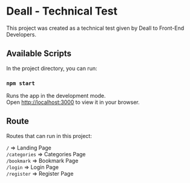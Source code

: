 # Deall - Technical Test

This project was created as a technical test given by Deall to Front-End Developers.

## Available Scripts

In the project directory, you can run:

### `npm start`

Runs the app in the development mode.\
Open [http://localhost:3000](http://localhost:3000) to view it in your browser.

## Route

Routes that can run in this project:

`/`  => Landing Page\
`/categories`  => Categories Page\
`/bookmark`  => Bookmark Page\
`/login`  => Login Page\
`/register`  => Register Page
